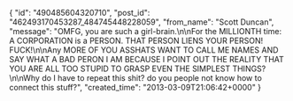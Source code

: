  {
   "id": "490485604320710",
   "post_id": "462493170453287_484745448228059",
   "from_name": "Scott Duncan",
   "message": "OMFG, you are such a girl-brain.\n\nFor the MILLIONTH time: A CORPORATION is a PERSON. THAT PERSON LIENS YOUR PERSON! FUCK!\n\nAny MORE OF YOU ASSHATS WANT TO CALL ME NAMES AND SAY WHAT A BAD PERON I AM BECAUSE I POINT OUT THE REALITY THAT YOU ARE ALL TOO STUPID TO GRASP EVEN THE SIMPLEST THINGS?\n\nWhy do I have to repeat this shit? do you people not know how to connect this stuff?",
   "created_time": "2013-03-09T21:06:42+0000"
 }
